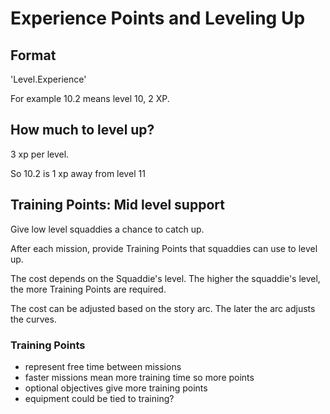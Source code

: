 # Experience Points and Leveling Up

## Format
'Level.Experience'

For example 10.2 means level 10, 2 XP.

## How much to level up?
3 xp per level.

So 10.2 is 1 xp away from level 11

## Training Points: Mid level support
Give low level squaddies a chance to catch up.

After each mission, provide Training Points that squaddies can use to level up.

The cost depends on the Squaddie's level. The higher the squaddie's level, the more Training Points are required.

The cost can be adjusted based on the story arc. The later the arc adjusts the curves. 

### Training Points
- represent free time between missions
- faster missions mean more training time so more points
- optional objectives give more training points
- equipment could be tied to training?

